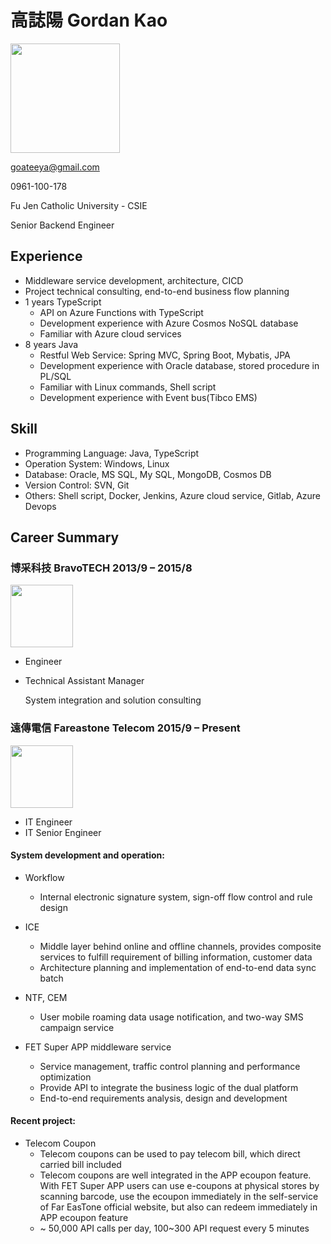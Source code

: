 # 高誌陽 Gordan Kao

<img src="https://user-images.githubusercontent.com/21367916/190450502-be6099a5-d41f-4f91-9931-f3b1ee9e017c.png" width="175"/>

goateeya@gmail.com

0961-100-178

Fu Jen Catholic University - CSIE

Senior Backend Engineer

## Experience
- Middleware service development, architecture, CICD
- Project technical consulting, end-to-end business flow planning
- 1 years TypeScript
  - API on Azure Functions with TypeScript
  - Development experience with Azure Cosmos NoSQL database
  - Familiar with Azure cloud services
- 8 years Java
  - Restful Web Service: Spring MVC, Spring Boot, Mybatis, JPA
  - Development experience with Oracle database, stored procedure in PL/SQL
  - Familiar with Linux commands, Shell script
  - Development experience with Event bus(Tibco EMS)
  
## Skill
- Programming Language: Java, TypeScript
- Operation System: Windows, Linux 
- Database: Oracle, MS SQL, My SQL, MongoDB, Cosmos DB
- Version Control: SVN, Git
- Others: Shell script, Docker, Jenkins, Azure cloud service, Gitlab, Azure Devops

## Career Summary

### 博采科技 BravoTECH 2013/9 – 2015/8 

<img src="https://user-images.githubusercontent.com/21367916/190440874-3053e862-08f7-408b-9762-676062f5d64a.png" width="100"/>

- Engineer
- Technical Assistant Manager
  
  System integration and solution consulting

### 遠傳電信 Fareastone Telecom 2015/9 – Present 

<img src="https://user-images.githubusercontent.com/21367916/190441042-1a87ca66-3ba2-4029-a9b9-78697ea05268.png" width="100"/>

- IT Engineer
- IT Senior Engineer
  
 #### System development and operation:
- Workflow
  - Internal electronic signature system, sign-off flow control and rule design

- ICE
  - Middle layer behind online and offline channels, provides composite services to fulfill requirement of billing information, customer data
  - Architecture planning and implementation of end-to-end data sync batch

- NTF, CEM
  - User mobile roaming data usage notification, and two-way SMS campaign service
 
- FET Super APP middleware service
  - Service management, traffic control planning and performance optimization
  - Provide API to integrate the business logic of the dual platform
  - End-to-end requirements analysis, design and development

#### Recent project:
- Telecom Coupon
  - Telecom coupons can be used to pay telecom bill, which direct carried bill included
  - Telecom coupons are well integrated in the APP ecoupon feature. With FET Super APP users can use e-coupons at physical stores by scanning barcode,  use the ecoupon immediately in the self-service of Far EasTone official website, but also can redeem immediately in APP ecoupon feature
  - ~ 50,000 API calls per day, 100~300 API request every 5 minutes
